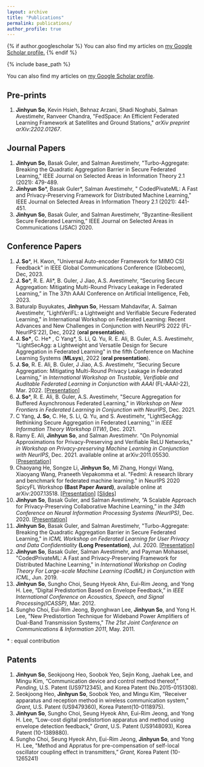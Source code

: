 ```yaml
---
layout: archive
title: "Publications"
permalink: publications/
author_profile: true
---
```


{% if author.googlescholar %}
  You can also find my articles on <u><a href="{{author.googlescholar}}">my Google Scholar profile</a>.</u>
{% endif %}

{% include base_path %}



You can also find my articles on [my Google Scholar profile](https://scholar.google.com/citations?user=taFevmQAAAAJ&hl=en&authuser=4). 



## Pre-prints

1. **Jinhyun So**, Kevin Hsieh, Behnaz Arzani, Shadi Noghabi, Salman Avestimehr, Ranveer Chandra, "FedSpace: An Efficient Federated Learning Framework at Satellites and Ground Stations," *arXiv preprint arXiv:2202.01267*.



## Journal Papers

1.  **Jinhyun So**, Basak Guler, and Salman Avestimehr, "Turbo-Aggregate: Breaking the Quadratic Aggregation Barrier in Secure Federated Learning," IEEE Journal on Selected Areas in Information Theory 2.1 (2021): 479-489. 
2.  **Jinhyun So**\*, Basak Guler\*, Salman Avestimehr, " CodedPivateML: A Fast and Privacy-Preserving Framework for Distributed Machine Learning," IEEE Journal on Selected Areas in Information Theory 2.1 (2021): 441-451.
3. **Jinhyun So**, Basak Guler, and Salman Avestimehr, “Byzantine-Resilient Secure Federated Learning,” IEEE Journal on Selected Areas in Communications (JSAC) 2020.



## Conference Papers

1. **J. So***, H. Kwon, "Universal Auto-encoder Framework for MIMO CSI Feedback" in IEEE Global Communications Conference (Globecom), Dec, 2023.
2. **J. So***, R. E. Ali*, B. Guler, J Jiao, A.S. Avestimehr, “Securing Secure Aggregation: Mitigating Multi-Round Privacy Leakage in Federated Learning,” in The 37th AAAI Conference on Artificial Intelligence, Feb, 2023.
3. Baturalp Buyukates, **Jinhyun So**, Hessam Mahdavifar, A. Salman Avestimehr, "LightVeriFL: a Lightweight and Verifiable Secure Federated Learning," in International Workshop on Federated Learning: Recent Advances and New Challenges in Conjunction with NeurIPS 2022 (FL-NeurIPS'22), Dec, 2022 (**oral presentation**).
4. **J. So\***, C. He\* , C Yang\*, S. Li, Q. Yu, R. E. Ali, B. Guler, A.S. Avestimehr, "LightSecAgg: a Lightweight and Versatile Design for Secure Aggregation in Federated Learning" in the fifth Conference on Machine Learning Systems (**MLsys**), 2022 (**oral presentation**).
5. **J. So**, R. E. Ali, B. Guler, J Jiao, A.S. Avestimehr, “Securing Secure Aggregation: Mitigating Multi-Round Privacy Leakage in Federated Learning,” in *International Workshop on Trustable, Verifiable and Auditable Federated Learning in Conjunction with AAAI* (FL-AAAI-22), Mar. 2022. [[Presentation]](https://slideslive.com/38960185/securing-secure-aggregation-mitigating-multiround-privacy-leakage-in-federated-learning?ref=speaker-18790-latest)
6. **J. So**\*, R. E. Ali, B. Guler, A.S. Avestimehr, "Secure Aggregation for Buffered Asynchronous Federated Learning," in *Workshop on New Frontiers in Federated Learning in Conjunction with NeurIPS*, Dec. 2021.
7. C Yang, **J. So**, C. He, S. Li, Q. Yu, and S. Avestimehr, "LightSecAgg: Rethinking Secure Aggregation in Federated Learning,'' in *IEEE Information Theory Workshop (ITW)*, Dec. 2021.
8. Ramy E. Ali, **Jinhyun So**, and Salman Avestimehr. "On Polynomial Approximations for Privacy-Preserving and Verifiable ReLU Networks," *in Workshop on Privacy-preserving Machine Learning in Conjunction with NeurIPS*, Dec. 2021. available online at arXiv:2011.05530. [[Presentation]](https://slideslive.com/38940905/on-polynomial-approximations-for-privacypreserving-and-verifiable-relu-networks?ref=speaker-41113-latest)
9. Chaoyang He, Songze Li, **Jinhyun So**, Mi Zhang, Hongyi Wang, Xiaoyang Wang, Praneeth Vepakomma et al. "Fedml: A research library and benchmark for federated machine learning." in NeurIPS 2020 SpicyFL Workshop **(Bast Paper Award)**, available online at arXiv:2007.13518. [[Presentation]](https://www.youtube.com/watch?v=93SETZGZMyI) [[Slides]](https://docs.google.com/presentation/d/1ykAQ_GpzEoRVJeMr1hXUHlJSBpzW2P6Wuzud8RTF0oo/edit#slide=id.p)
10. **Jinhyun So**, Basak Guler, and Salman Avestimehr, “A Scalable Approach for Privacy-Preserving Collaborative Machine Learning,” in *the 34th Conference on Neural Information Processing Systems (NeurIPS)*, Dec. 2020. [[Presentation]](https://slideslive.com/38936457/a-scalable-approach-for-privacypreserving-collaborative-machine-learning?ref=speaker-41113-latest)
11. **Jinhyun So**, Basak Guler, and Salman Avestimehr, "Turbo-Aggregate: Breaking the Quadratic Aggregation Barrier in Secure Federated Learning," in *ICML Workshop on Federated Learning for User Privacy and Data Confidentiality* **(Long Presentation)**, Jul. 2020. [[Presentation]](https://www.youtube.com/watch?v=Or3lM9SWLP8)
12. **Jinhyun So**, Basak Guler, Salman Avestimehr, and Payman Mohassel, "CodedPrivateML: A Fast and Privacy-Preserving Framework for Distributed Machine Learning," in *International Workshop on Coding Theory For Large-scale Machine Learning (CodML) in Conjunction with ICML*, Jun. 2019.
13. **Jinhyun So**, Sungho Choi, Seung Hyeok Ahn, Eui-Rim Jeong, and Yong H. Lee, “Digital Predistortion Based on Envelope Feedback,” in *IEEE International Conference on Acoustics, Speech, and Signal Processing(ICASSP)*, Mar. 2012. 
14. Sungho Choi, Eui-Rim Jeong, Byonghwan Lee, **Jinhyun So**, and Yong H. Lee, "New Predistortion Technique for Wideband Power Amplifiers of Dual-Band Transmission Systems," *The 21st Joint Conference on Communications & Information 2011*, May. 2011.



\* : equal contribution



## Patents

1. **Jinhyun So**, Seokjoong Heo, Soobok Yeo, Sejin Kong, Jaehak Lee, and Mingu Kim, “Communication device and control method thereof,” *Pending*, U.S. Patent (US9712345), and Korea Patent (No.2015-0151308).
2. Seokjoong Heo, **Jinhyun So**, Soobok Yeo, and Mingu Kim, “Receiver apparatus and reception method in wireless communication system,” *Grant*, U.S. Patent (US9479360), Korea Patent(10-0118975).
3. **Jinhyun So**, Sungho Choi, Seung Hyeok Ahn, Eui-Rim Jeong, and Yong H. Lee, “Low-cost digital predistortion apparatus and method using envelope detection feedback,” *Grant*, U.S. Patent (US9148093), Korea Patent (10-1389880).
4. Sungho Choi, Seung Hyeok Ahn, Eui-Rim Jeong, **Jinhyun So**, and Yong H. Lee, "Method and Appratus for pre-compensation of self-local oscillator coupling effect in transmitters,” *Grant,* Korea Patent (10-1265241)
